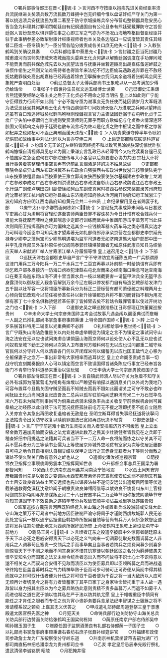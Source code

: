 <!-- { "loadSidebar": true } -->
　　○署兵部事侍郎王在晋＜锍-釒＞言河西不守按臣以抱疾先进关矣经臣率溃兵流民继进关矣溃兵数万流民数万蜂拥中岂无奸细今惟以盘诘奸细严守关门为第一著以挑选溃兵安抚流民为第二著至于防守京城操练兵卒分布营屯整顿器具慰安民心皆当急为料理其讨罪明罚朝廷自有纪纲通国自有公论且奉有熊廷弼戴罪防守之旨但廷弼人言纷至恐以惧罪隳任事之心即三军之气亦为不扬况山海地窄枢臣督臣经臣并驻于此事柄参差必致掣肘臣计枢臣视师者也本关及各边隘口一应调度皆其责任其经督二臣或一臣专镇关门一臣分管各隘分拨责成各关口庶无他失＜锍-釒＞入敕张鹤鸣到关确议具奏
　　○兵科都给事中蔡思充＜锍-釒＞言封疆之臣当死封疆乃贼甫渡河而丧师失律贼未攻城而抱头委弃王化贞何辞以解熊廷弼调度在手功罪同域不能贾勇而前共保危城先去以为民望法当与抚臣并坐若道臣高出胡嘉栋蚤逭衅鼓之诛惯作偷生之熊则又法难需待者也得旨年来法纪不行边臣偷玩遇敌逃奔罪在不赦经抚姑戴罪候处高出胡嘉栋已经再逃着锦衣卫拏解来京究问其余道将着张鹤鸣会同王象乾严查明白处治
　　○蓟辽总督太子太傅兵部尚书王象乾以从一品考满加少傅仍给诰命
　　○准张子十四世孙生员张文运五经博士世袭
　　○己巳御史江秉谦言熊廷弼受经略之寄出关之后于王化贞必不用命之际当明告  皇上以如此则广宁能守臣得戮力行间不如此则广宁必不能守亟为谢事庶无负任使而徒因循岁月大军既溃为法受恶廷弼其何辞焉王化贞专恃西虏倒中□间奴骑长驱六万进取之兵何以望阵而逃虽有百口难逃斧钺矣张鹤鸣咆咻刚愎讎视言官力主骤战困廷弼于右屯听化贞于三岔广宁失陷中枢谓何岂宣捷则受赏溃师则无罪乎而职方耿如杞与化贞香火情深连环胶固又伺鹤呜之有隙于廷弼也散布流言巧为佐斗是化贞之败中枢误之而中枢之悖皆如杞弄之也如杞可不亟正典刑而缓天诛哉＜锍-釒＞入切责秉谦夺俸半年令耿如杞供职如故给事中刘弘化同以为言亦夺俸三月
　　○  上谕吏部都察院朕览科道官屡＜锍-釒＞纷嚣全无正论辽左继陷皆因经抚不和以致官民涂炭朕深切惊忧昨张鹤呜慷慨自请视师具见忠义为国江秉谦妄言乱政已从轻薄罚今又结党渎奏各逞已见不恤国家之急臣谊何在尔部院便传与大小各官以后务要虚心协力共图  宗社大计将当行事务着实整理毋事空言再有仍前乱言溷淆是非的决不姑息故谕
　　○吏部都察院会举卓异山西左布政洪翼圣右布政佘自强狭西右布政洪世俊浙江按察使陆完学山东按察使程启南山西按察使王豫立郭尚友狭西按察使张尔基福建右参政詹士龙湖广右参政李成名广西右参政刘洪谟狭西右参政沈自彰山西右参政魏说江西右参政王化行湖广副使卢瑛田四川副使徐如珂山东副使真宪时狭西右参议宋槃直隶苏州府知府沈萃祯浙江杭州府知府孙昌裔山东济南府知府徐从治河南开封府知府王瑊浙江宁波府知府方应明江西南昌府知府黄元会共二十四员  上命纪录擢用见在者赐宴于礼部
　　○庚午太仆寺少卿赞画何栋如＜锍-釒＞言经抚共事成算未闻私斗日甚致军吏离心甘为虏用将官轻动遂至丧师两臣皆罪不容诛矣为今日计惟有收合残兵付一贤能大将抚摩而噢咻之使其喘息少定即行训练而武弁中惟凤阳游击李呈芳可当此任次则凤阳卫指挥高阶亦可为偏禆之选其余一应钱粮军器火药车马之类必得真实边才乃可料理今廷臣中习知兵法才望素著无如礼部侍郎孙承朵京营左佥都御史李宗延光禄寺少卿李之藻尚宝司少卿熊明遇堪为监军司道者无如济南道熊大灿户部郎中田一井李孔度兵部员外车朴原任参议阎鸣泰郭佳镇堪赞画者无如原任武康县知县马绍愉应天举人宋献湖广举人甘筹浙江举人孙履恒等惟  皇上速召用之＜锍-釒＞下部议
　　○巡抚天津右佥都御史毕自严言广宁不守津防宜周谨陈五款一广兵额谓原议津门用兵三万今陆兵一万二千水兵三千二百宜再募以补前额一时给饷谓有兵即有饷乞敕户部多发接济一防海口虏欲犯津繇右屯北岸而来必经南海口瞬息可达查南海口在秦王岛迤东距山海不满十里当置水兵一枝以堵截要害一请盔甲津兵全无盔甲赤身露顶何以御敌近入觐各官解到万余今辽左既以停发都门自有局造乞敕部给发津门五千副以壮军容一议将领臣所募新兵分为标正二营标营有都司萧倬统之料理两月士心倾向营伍改观今以前任被参革任补以新升徐镇都恐兵将不相习而臂指不相为用况倬有家丁七十余名俱称骁健若革任家丁皆掉臂去矣不若姑令戴罪管事以使过开树功之门也＜锍-釒＞入下部
　　○遣御史吴之皞巡按淮扬江日彩督理辽饷董翼巡按贵州
　　○辛未命大学士何宗彦朱国祚主考会试故事凡遇会闱以阁臣典试而詹翰一人副之已推礼部尚书掌詹事府事顾秉谦  上特命国祚国祚＜锍-釒＞辞  上曰今岁系朕首科特用二辅臣以光重典卿不必辞
　　○礼科都给事中惠世扬＜锍-釒＞言广宁既失山海阽危惟是关以内处处单虚举朝徒为镇定之言不为镇定之事试问守山海之法安在无以应也试问夷虏合谋倘逼山海而京师何以设处使人心不乱无以应也试问奴若至城下勤王之师何以次第入卫布置何方粮料何在无以应也试问都重二城守垛官民何以分守奸人何以清查各门何以开闭煤米何以储蓄无以应也匡王敌忾之心移为仝躯保妻子之念万一事出非常有大家相率而逃耳伏乞  皇上立命阁臣责成当事一切战守机宜刻期奏报庶人心可以镇定而空言不致误国得旨诸条陈应行事宜已经奉旨各衙门不肯举行尔科道参来重治以惩玩愒
　　○壬申荫大学士何宗彦男敦叔国子生
　　○署兵部左侍郎王在晋＜锍-釒＞言自镇武师溃人尽以守关为急着不知守关必外有城郭为藩篱营屯为犄角有烽堠以严瞭望有哨探以通消息关门以外尚为我地乃可容布置耳今且扃关固守贼至而我不知贼去而我不蹑如此而谓关之可守不敢必也昨闻抚臣王化贞尚同道臣张应吾及二总兵以孤军驻前屯闻芝麻湾有米二十万石觉华岛米六万石未为贼有则事尚可为倘乘此虏骑未侵急率兵出关收复宁前徐俟机会尚可冀桑榆之功经臣以此自赎于法可宽况抚臣孤驻前屯万无不援之理即抚臣不能自立随后入关亦宜令其急出再图收复退缩者无赦是在  圣明立断耳得旨失事经抚道将该拏问正法姑责令出关防守收复以赎前罪国法已宽如再违玩决不轻贷
　　○御史张捷＜锍-釒＞言广宁宁前逃难十数万生灵扣关而入者安插赈济万不可缓愿  皇上立出帑金数万遍加周恤而安插之法尤宜速讲此数万之民其少壮骁健者皆我见在之兵即于稽查奸细中用挑选之法籍其可兵者当不下一二万人命一良将统而练之以守关其不可兵不愿兵者分为三等读书业儒为上等使居京师城外空地贫有室家为次等使居近畿郡县可屯之地令其自相别认自相甘结以保甲之法行之其赤身无籍者为下等则分而散之诸处不使久聚关门致有意外之衅也从之
　　○遣御史潘汝祯巡视京营
　　○荫授锦衣卫指挥佥事项俊卿男震本卫指挥同知世袭
　　○升都督佥事总兵王国梁为署都督同知
　　○癸酉山东济南东昌州县并河南汝宁皆地震
　　○水西土同知安邦彦叛围贵州先是以奢酋之变调兵水西安邦彦素怀异志宣慰使安位幼弱不能制又有盐仓土目安效良者沾益土官安远叔也先以谋袭沾益不遂伺安远公出遣叛目阿借等伏途截杀遇救得免滇抚沈儆炌闻于朝檄责效良俾缚阿借等以献效良不悛复纠东川土官禄阿伽焚掠新屯阴与邦彦谋叛正月二十八日安酋率兵二万至毕节阳称报效阴袭毕节守将知其谋固守不下效良助之遂陷毕节分兵攻破安顺平坝沾益龙里等处遂围贵阳
　　○监军巡按方震孺言河西既陷经抚入关山海之外或置重兵或设游骑或安烽大此守山海之策万不可易者中前地方因臣驻劄严谕守将周子才谨防西虏故城郭人民无恙此处宜宿兵一枝以通宁远据道臣韩初命所报吴自勉等营尚有兵万人伏祈急敕督臣速遣将发兵驻劄勿使此地又为西虏所据奸民所焚  上命张鹤鸣王象乾上紧设法屯守中前地方
　　○驸马王昺＜锍-釒＞言顷者辽东之役遣卒披靡中外惊愕者朝廷原未予天下以必死之恩威安得责天下以必死之义气向来一切调募徒取充数而调募之人非用兵之人调募苟且塞责一交领兵之手而事毕矣且当事者若饷兵之烦费闻募少则喜多则惊驱天下于不测之地而不问其身家不惜其饥寒徒以朝廷区区之名分为羁缚彼愚夫悍卒安知名分而国家之法又未尝令统兵者恣出入而不问故将不识士心士不识将意以邈不相关之人而驭乌合安得不见敌而溃臣以为使臣募兵即以臣领所募之兵而进战退守终始在臣盖当募时兵之气力精神毕熟于臣而可步可骑可正可奇便从简阅中得其精而就中之材可驭什伍者便为什伍之将可驭千百者便为千百之将一当大敌历以人应可无烦再计者切见今之将有力者皆蓄家丁其平日家丁之身家牲命皆托重于主人故一遇敌皆以身力报其主臣以为今之募兵略仿此意则贵精不贵多盖募万人而退不如募千人而进也精之道在宽于饷以恤其私在严于法以防其骫尤愿  皇上于帷幄重臣中慎简有能任之才肯任之胆者而专任之勿为宵小谗妒务要兵食足法纪申智谋之士貔貅之将不难请缨系奴之颈矣  上嘉其忠义优答之
　　○甲戌遣礼部侍郎周道登祭三皇于景惠殿遣太医官祭先医之神
　　○月犯天关
　　○命铸兵部行边关防协守山海关总兵关防兵部行边赞画关防给张鹤鸣王国梁何栋如
　　○荫原任南京户部右侍郎吴中明孙赐玉国子生
　　○赠原任国子监祭酒萧良有礼部右侍郎荫一子国子生
　　○以礼部尚书掌詹事府事顾秉谦右春坊右庶子张鼐补经筵讲官
　　○升福建布政使司参政詹士龙为广东按察使分守岭东道
　　○升南京神机营坐营蒋吉嗣为湖广行都司南直柘林把总潘崇龙为贵州都司佥书
　　○乙亥  孝定皇后忌辰奉先殿行祭礼遣武清侯李诚铭祭  昭陵
　　○月犯掩井宿
